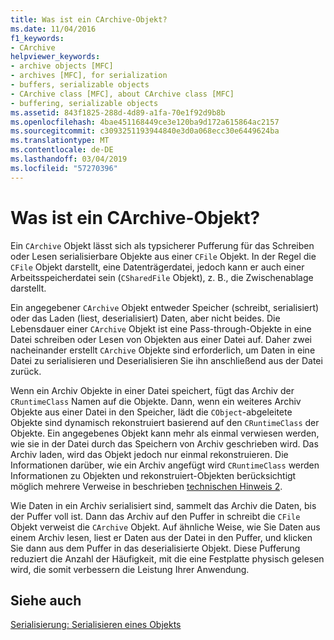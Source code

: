 ```yaml
---
title: Was ist ein CArchive-Objekt?
ms.date: 11/04/2016
f1_keywords:
- CArchive
helpviewer_keywords:
- archive objects [MFC]
- archives [MFC], for serialization
- buffers, serializable objects
- CArchive class [MFC], about CArchive class [MFC]
- buffering, serializable objects
ms.assetid: 843f1825-288d-4d89-a1fa-70e1f92d9b8b
ms.openlocfilehash: 4bae451168449ce3e120ba9d172a615864ac2157
ms.sourcegitcommit: c3093251193944840e3d0a068ecc30e6449624ba
ms.translationtype: MT
ms.contentlocale: de-DE
ms.lasthandoff: 03/04/2019
ms.locfileid: "57270396"
---
```

# <a name="what-is-a-carchive-object"></a>Was ist ein CArchive-Objekt?

Ein `CArchive` Objekt lässt sich als typsicherer Pufferung für das Schreiben oder Lesen serialisierbare Objekte aus einer `CFile` Objekt. In der Regel die `CFile` Objekt darstellt, eine Datenträgerdatei, jedoch kann er auch einer Arbeitsspeicherdatei sein (`CSharedFile` Objekt), z. B., die Zwischenablage darstellt.

Ein angegebener `CArchive` Objekt entweder Speicher (schreibt, serialisiert) oder das Laden (liest, deserialisiert) Daten, aber nicht beides. Die Lebensdauer einer `CArchive` Objekt ist eine Pass-through-Objekte in eine Datei schreiben oder Lesen von Objekten aus einer Datei auf. Daher zwei nacheinander erstellt `CArchive` Objekte sind erforderlich, um Daten in eine Datei zu serialisieren und Deserialisieren Sie ihn anschließend aus der Datei zurück.

Wenn ein Archiv Objekte in einer Datei speichert, fügt das Archiv der `CRuntimeClass` Namen auf die Objekte. Dann, wenn ein weiteres Archiv Objekte aus einer Datei in den Speicher, lädt die `CObject`-abgeleitete Objekte sind dynamisch rekonstruiert basierend auf den `CRuntimeClass` der Objekte. Ein angegebenes Objekt kann mehr als einmal verwiesen werden, wie sie in der Datei durch das Speichern von Archiv geschrieben wird. Das Archiv laden, wird das Objekt jedoch nur einmal rekonstruieren. Die Informationen darüber, wie ein Archiv angefügt wird `CRuntimeClass` werden Informationen zu Objekten und rekonstruiert-Objekten berücksichtigt möglich mehrere Verweise in beschrieben [technischen Hinweis 2](../mfc/tn002-persistent-object-data-format.md).

Wie Daten in ein Archiv serialisiert sind, sammelt das Archiv die Daten, bis der Puffer voll ist. Dann das Archiv auf den Puffer in schreibt die `CFile` Objekt verweist die `CArchive` Objekt. Auf ähnliche Weise, wie Sie Daten aus einem Archiv lesen, liest er Daten aus der Datei in den Puffer, und klicken Sie dann aus dem Puffer in das deserialisierte Objekt. Diese Pufferung reduziert die Anzahl der Häufigkeit, mit die eine Festplatte physisch gelesen wird, die somit verbessern die Leistung Ihrer Anwendung.

## <a name="see-also"></a>Siehe auch

[Serialisierung: Serialisieren eines Objekts](../mfc/serialization-serializing-an-object.md)
